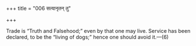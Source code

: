 +++
title = "006 सत्यानृतन् तु"

+++

Trade is “Truth and Falsehood;” even by that one may live. Service has been declared, to be the “living of dogs;” hence one should avoid it.—(6)